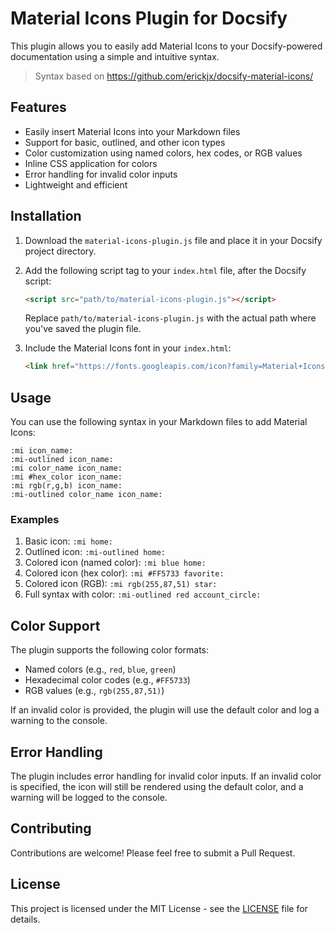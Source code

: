 # Material Icons Plugin for Docsify

This plugin allows you to easily add Material Icons to your Docsify-powered documentation using a simple and intuitive syntax.

> Syntax based on  https://github.com/erickjx/docsify-material-icons/

## Features

- Easily insert Material Icons into your Markdown files
- Support for basic, outlined, and other icon types
- Color customization using named colors, hex codes, or RGB values
- Inline CSS application for colors
- Error handling for invalid color inputs
- Lightweight and efficient

## Installation

1. Download the `material-icons-plugin.js` file and place it in your Docsify project directory.

2. Add the following script tag to your `index.html` file, after the Docsify script:

   ```html
   <script src="path/to/material-icons-plugin.js"></script>
   ```

   Replace `path/to/material-icons-plugin.js` with the actual path where you've saved the plugin file.

3. Include the Material Icons font in your `index.html`:

   ```html
   <link href="https://fonts.googleapis.com/icon?family=Material+Icons" rel="stylesheet">
   ```

## Usage

You can use the following syntax in your Markdown files to add Material Icons:

```
:mi icon_name:
:mi-outlined icon_name:
:mi color_name icon_name:
:mi #hex_color icon_name:
:mi rgb(r,g,b) icon_name:
:mi-outlined color_name icon_name:
```

### Examples

1. Basic icon: `:mi home:`
2. Outlined icon: `:mi-outlined home:`
3. Colored icon (named color): `:mi blue home:`
4. Colored icon (hex color): `:mi #FF5733 favorite:`
5. Colored icon (RGB): `:mi rgb(255,87,51) star:`
6. Full syntax with color: `:mi-outlined red account_circle:`

## Color Support

The plugin supports the following color formats:

- Named colors (e.g., `red`, `blue`, `green`)
- Hexadecimal color codes (e.g., `#FF5733`)
- RGB values (e.g., `rgb(255,87,51)`)

If an invalid color is provided, the plugin will use the default color and log a warning to the console.

## Error Handling

The plugin includes error handling for invalid color inputs. If an invalid color is specified, the icon will still be rendered using the default color, and a warning will be logged to the console.

## Contributing

Contributions are welcome! Please feel free to submit a Pull Request.

## License

This project is licensed under the MIT License - see the [LICENSE](LICENSE) file for details.
